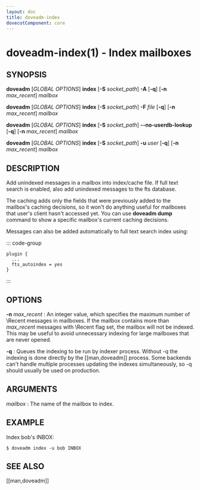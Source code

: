 ```yaml
---
layout: doc
title: doveadm-index
dovecotComponent: core
---
```


# doveadm-index(1) - Index mailboxes

## SYNOPSIS

**doveadm** [*GLOBAL OPTIONS*] **index** [**-S** *socket_path*] **-A** [**-q**] [**-n** *max_recent*] *mailbox*

**doveadm** [*GLOBAL OPTIONS*] **index** [**-S** *socket_path*] **-F** *file* [**-q**] [**-n** *max_recent*] *mailbox*

**doveadm** [*GLOBAL OPTIONS*] **index** [**-S** *socket_path*] **\-\-no-userdb-lookup** [**-q**] [**-n** *max_recent*] *mailbox*


**doveadm** [*GLOBAL OPTIONS*] **index** [**-S** *socket_path*] **-u** *user* [**-q**] [**-n** *max_recent*] *mailbox*

## DESCRIPTION

Add unindexed messages in a mailbox into index/cache file. If full text
search is enabled, also add unindexed messages to the fts database.

The caching adds only the fields that were previously added to the
mailbox's caching decisions, so it won't do anything useful for
mailboxes that user's client hasn't accessed yet. You can use **doveadm
dump** command to show a specific mailbox's current caching decisions.

Messages can also be added automatically to full text search index
using:

::: code-group
```[/etc/dovecot/conf.d/90-plugin.conf]
plugin {
  ...
  fts_autoindex = yes
}
```
:::

<!-- @include: global-options.inc -->

## OPTIONS

<!-- @include: option-A.inc -->

<!-- @include: option-F-file.inc -->

**-n** *max_recent*
:   An integer value, which specifies the maximum number of \\Recent
    messages in mailboxes. If the mailbox contains more than *max_recent*
    messages with \\Recent flag set, the mailbox will not be indexed.
    This may be useful to avoid unnecessary indexing for large mailboxes
    that are never opened.

<!-- @include: option-no-userdb-lookup.inc -->

**-q**
:   Queues the indexing to be run by indexer process. Without -q the
    indexing is done directly by the [[man,doveadm]] process. Some
    backends can't handle multiple processes updating the indexes
    simultaneously, so -q should usually be used on production.

<!-- @include: option-S-socket.inc -->

<!-- @include: option-u-user.inc -->

## ARGUMENTS

*mailbox*
:   The name of the mailbox to index.

## EXAMPLE

Index bob's INBOX:

```console
$ doveadm index -u bob INBOX
```

<!-- @include: reporting-bugs.inc -->

## SEE ALSO

[[man,doveadm]]
